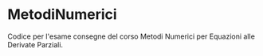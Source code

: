 # MetodiNumerici
Codice per l'esame consegne del corso Metodi Numerici per Equazioni alle Derivate Parziali.
